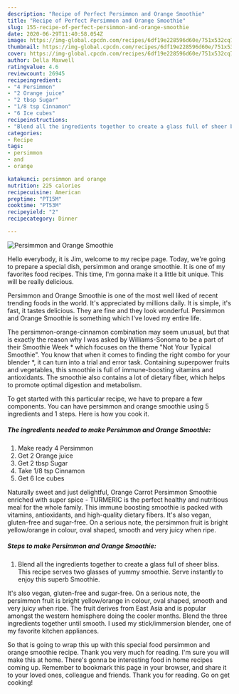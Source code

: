```yaml
---
description: "Recipe of Perfect Persimmon and Orange Smoothie"
title: "Recipe of Perfect Persimmon and Orange Smoothie"
slug: 155-recipe-of-perfect-persimmon-and-orange-smoothie
date: 2020-06-29T11:40:58.054Z
image: https://img-global.cpcdn.com/recipes/6df19e228596d60e/751x532cq70/persimmon-and-orange-smoothie-recipe-main-photo.jpg
thumbnail: https://img-global.cpcdn.com/recipes/6df19e228596d60e/751x532cq70/persimmon-and-orange-smoothie-recipe-main-photo.jpg
cover: https://img-global.cpcdn.com/recipes/6df19e228596d60e/751x532cq70/persimmon-and-orange-smoothie-recipe-main-photo.jpg
author: Della Maxwell
ratingvalue: 4.6
reviewcount: 26945
recipeingredient:
- "4 Persimmon"
- "2 Orange juice"
- "2 tbsp Sugar"
- "1/8 tsp Cinnamon"
- "6 Ice cubes"
recipeinstructions:
- "Blend all the ingredients together to create a glass full of sheer bliss. This recipe serves two glasses of yummy smoothie. Serve instantly to enjoy this superb Smoothie."
categories:
- Recipe
tags:
- persimmon
- and
- orange

katakunci: persimmon and orange 
nutrition: 225 calories
recipecuisine: American
preptime: "PT15M"
cooktime: "PT53M"
recipeyield: "2"
recipecategory: Dinner

---
```



![Persimmon and Orange Smoothie](https://img-global.cpcdn.com/recipes/6df19e228596d60e/751x532cq70/persimmon-and-orange-smoothie-recipe-main-photo.jpg)

Hello everybody, it is Jim, welcome to my recipe page. Today, we're going to prepare a special dish, persimmon and orange smoothie. It is one of my favorites food recipes. This time, I'm gonna make it a little bit unique. This will be really delicious.

Persimmon and Orange Smoothie is one of the most well liked of recent trending foods in the world. It's appreciated by millions daily. It is simple, it's fast, it tastes delicious. They are fine and they look wonderful. Persimmon and Orange Smoothie is something which I've loved my entire life.

The persimmon-orange-cinnamon combination may seem unusual, but that is exactly the reason why I was asked by Williams-Sonoma to be a part of their Smoothie Week * which focuses on the theme &#34;Not Your Typical Smoothie&#34;. You know that when it comes to finding the right combo for your blender *, it can turn into a trial and error task. Containing superpower fruits and vegetables, this smoothie is full of immune-boosting vitamins and antioxidants. The smoothie also contains a lot of dietary fiber, which helps to promote optimal digestion and metabolism.


To get started with this particular recipe, we have to prepare a few components. You can have persimmon and orange smoothie using 5 ingredients and 1 steps. Here is how you cook it.

<!--inarticleads1-->

##### The ingredients needed to make Persimmon and Orange Smoothie:

1. Make ready 4 Persimmon
1. Get 2 Orange juice
1. Get 2 tbsp Sugar
1. Take 1/8 tsp Cinnamon
1. Get 6 Ice cubes


Naturally sweet and just delightful, Orange Carrot Persimmon Smoothie enriched with super spice - TURMERIC is the perfect healthy and nutritious meal for the whole family. This immune boosting smoothie is packed with vitamins, antioxidants, and high-quality dietary fibers. It&#39;s also vegan, gluten-free and sugar-free. On a serious note, the persimmon fruit is bright yellow/orange in colour, oval shaped, smooth and very juicy when ripe. 

<!--inarticleads2-->

##### Steps to make Persimmon and Orange Smoothie:

1. Blend all the ingredients together to create a glass full of sheer bliss. This recipe serves two glasses of yummy smoothie. Serve instantly to enjoy this superb Smoothie.


It&#39;s also vegan, gluten-free and sugar-free. On a serious note, the persimmon fruit is bright yellow/orange in colour, oval shaped, smooth and very juicy when ripe. The fruit derives from East Asia and is popular amongst the western hemisphere doing the cooler months. Blend the three ingredients together until smooth. I used my stick/immersion blender, one of my favorite kitchen appliances. 

So that is going to wrap this up with this special food persimmon and orange smoothie recipe. Thank you very much for reading. I'm sure you will make this at home. There's gonna be interesting food in home recipes coming up. Remember to bookmark this page in your browser, and share it to your loved ones, colleague and friends. Thank you for reading. Go on get cooking!
